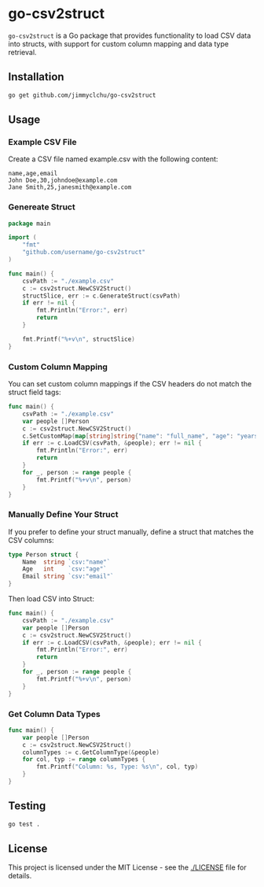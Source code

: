 # go-csv2struct

`go-csv2struct` is a Go package that provides functionality to load CSV data into structs, with support for custom column mapping and data type retrieval.

## Installation

```sh
go get github.com/jimmyclchu/go-csv2struct
```

## Usage

### Example CSV File

Create a CSV file named example.csv with the following content:

```csv
name,age,email
John Doe,30,johndoe@example.com
Jane Smith,25,janesmith@example.com
```

### Genereate Struct

```go
package main

import (
    "fmt"
    "github.com/username/go-csv2struct"
)

func main() {
    csvPath := "./example.csv"
    c := csv2struct.NewCSV2Struct()
    structSlice, err := c.GenerateStruct(csvPath)
    if err != nil {
        fmt.Println("Error:", err)
        return
    }

    fmt.Printf("%+v\n", structSlice)
}
```

### Custom Column Mapping
You can set custom column mappings if the CSV headers do not match the struct field tags:
```go
func main() {
    csvPath := "./example.csv"
    var people []Person
    c := csv2struct.NewCSV2Struct()
    c.SetCustomMap(map[string]string{"name": "full_name", "age": "years"})
    if err := c.LoadCSV(csvPath, &people); err != nil {
        fmt.Println("Error:", err)
        return
    }
    for _, person := range people {
        fmt.Printf("%+v\n", person)
    }
}
```

### Manually Define Your Struct
If you prefer to define your struct manually, define a struct that matches the CSV columns:
```go
type Person struct {
    Name  string `csv:"name"`
    Age   int    `csv:"age"`
    Email string `csv:"email"`
}
```

Then load CSV into Struct:
```go
func main() {
    csvPath := "./example.csv"
    var people []Person
    c := csv2struct.NewCSV2Struct()
    if err := c.LoadCSV(csvPath, &people); err != nil {
        fmt.Println("Error:", err)
        return
    }
    for _, person := range people {
        fmt.Printf("%+v\n", person)
    }
}
```

### Get Column Data Types
```go
func main() {
    var people []Person
    c := csv2struct.NewCSV2Struct()
    columnTypes := c.GetColumnType(&people)
    for col, typ := range columnTypes {
        fmt.Printf("Column: %s, Type: %s\n", col, typ)
    }
}
```

## Testing
```sh
go test .
```

## License
This project is licensed under the MIT License - see the [./LICENSE](LICENSE) file for details.
